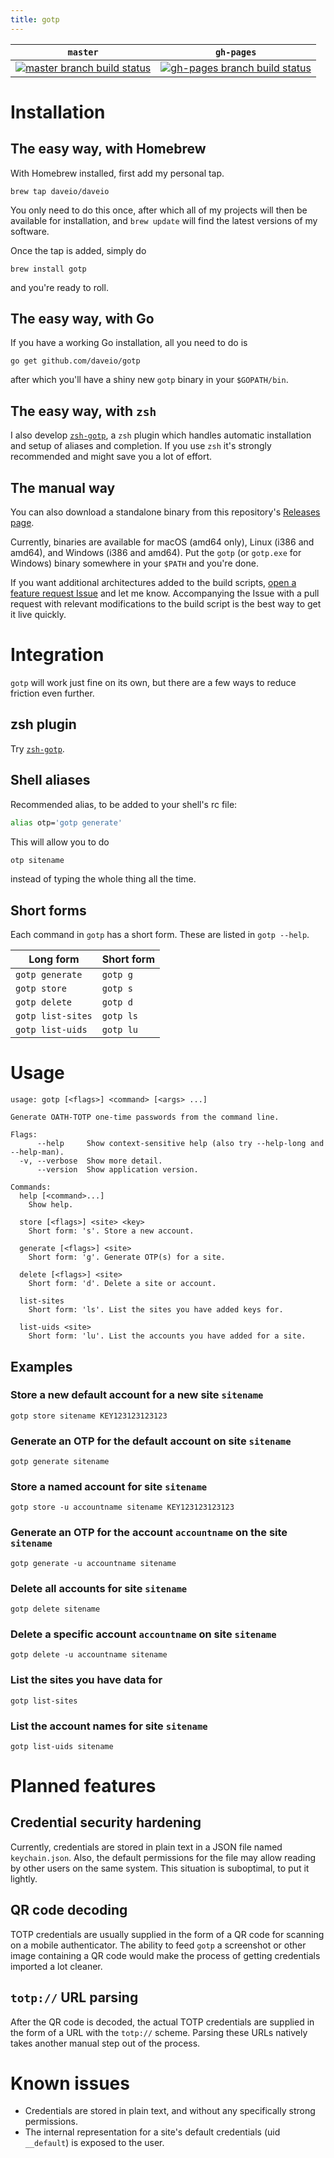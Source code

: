 ```yaml
---
title: gotp
---
```


<table>
  <thead>
    <tr>
      <th>
        <code>master</code>
      </th>
      <th>
        <code>gh-pages</code>
      </th>
    </tr>
  </thead>
  <tbody>
    <tr>
      <td>
        <a href="https://travis-ci.com/daveio/gotp/branches" rel="nofollow">
          <img src="https://travis-ci.com/daveio/gotp.svg?branch=master" alt="master branch build status">
        </a>
      </td>
      <td>
        <a href="https://travis-ci.com/daveio/gotp/branches" rel="nofollow">
          <img src="https://travis-ci.com/daveio/gotp.svg?branch=gh-pages" alt="gh-pages branch build status">
        </a>
      </td>
    </tr>
  </tbody>
</table>

# Installation

## The easy way, with Homebrew

With Homebrew installed, first add my personal tap.

`brew tap daveio/daveio`

You only need to do this once, after which all of my projects will then be available for installation, and `brew update` will find the latest versions of my software.

Once the tap is added, simply do

`brew install gotp`

and you're ready to roll.

## The easy way, with Go

If you have a working Go installation, all you need to do is

`go get github.com/daveio/gotp`

after which you'll have a shiny new `gotp` binary in your `$GOPATH/bin`.

## The easy way, with `zsh`

I also develop [`zsh-gotp`][link-zsh-gotp], a `zsh` plugin which handles automatic installation and setup of aliases and completion. If you use `zsh` it's strongly recommended and might save you a lot of effort.

## The manual way

You can also download a standalone binary from this repository's [Releases page][link-gotp-releases].

Currently, binaries are available for macOS (amd64 only), Linux (i386 and amd64), and Windows (i386 and amd64). Put the `gotp` (or `gotp.exe` for Windows) binary somewhere in your `$PATH` and you're done.

If you want additional architectures added to the build scripts, [open a feature request Issue][link-open-feature-request] and let me know. Accompanying the Issue with a pull request with relevant modifications to the build script is the best way to get it live quickly.

# Integration

`gotp` will work just fine on its own, but there are a few ways to reduce friction even further.

## zsh plugin

Try [`zsh-gotp`][link-zsh-gotp].

## Shell aliases

Recommended alias, to be added to your shell's rc file:

```sh
alias otp='gotp generate'
```

This will allow you to do

```sh
otp sitename
```

instead of typing the whole thing all the time.

## Short forms

Each command in `gotp` has a short form. These are listed in `gotp --help`.

|Long form        |Short form|
|-----------------|----------|
|`gotp generate`  |`gotp g`  |
|`gotp store`     |`gotp s`  |
|`gotp delete`    |`gotp d`  |
|`gotp list-sites`|`gotp ls` |
|`gotp list-uids` |`gotp lu` |

# Usage

```text
usage: gotp [<flags>] <command> [<args> ...]

Generate OATH-TOTP one-time passwords from the command line.

Flags:
      --help     Show context-sensitive help (also try --help-long and --help-man).
  -v, --verbose  Show more detail.
      --version  Show application version.

Commands:
  help [<command>...]
    Show help.

  store [<flags>] <site> <key>
    Short form: 's'. Store a new account.

  generate [<flags>] <site>
    Short form: 'g'. Generate OTP(s) for a site.

  delete [<flags>] <site>
    Short form: 'd'. Delete a site or account.

  list-sites
    Short form: 'ls'. List the sites you have added keys for.

  list-uids <site>
    Short form: 'lu'. List the accounts you have added for a site.
```

## Examples

### Store a new default account for a new site `sitename`

`gotp store sitename KEY123123123123`

### Generate an OTP for the default account on site `sitename`

`gotp generate sitename`

### Store a named account for site `sitename`

`gotp store -u accountname sitename KEY123123123123`

### Generate an OTP for the account `accountname` on the site `sitename`

`gotp generate -u accountname sitename`

### Delete all accounts for site `sitename`

`gotp delete sitename`

### Delete a specific account `accountname` on site `sitename`

`gotp delete -u accountname sitename`

### List the sites you have data for

`gotp list-sites`

### List the account names for site `sitename`

`gotp list-uids sitename`

# Planned features

## Credential security hardening

Currently, credentials are stored in plain text in a JSON file named `keychain.json`. Also, the default permissions for the file may allow reading by other users on the same system. This situation is suboptimal, to put it lightly.

## QR code decoding

TOTP credentials are usually supplied in the form of a QR code for scanning on a mobile authenticator. The ability to feed `gotp` a screenshot or other image containing a QR code would make the process of getting credentials imported a lot cleaner.

## `totp://` URL parsing

After the QR code is decoded, the actual TOTP credentials are supplied in the form of a URL with the `totp://` scheme. Parsing these URLs natively takes another manual step out of the process.

# Known issues

* Credentials are stored in plain text, and without any specifically strong permissions.
* The internal representation for a site's default credentials (uid `__default`) is exposed to the user.

[link-zsh-gotp]: https://github.com/daveio/zsh-gotp
[link-gotp-releases]: https://github.com/daveio/gotp/releases
[link-open-feature-request]: https://github.com/daveio/gotp/issues/new?assignees=&labels=&template=feature_request.md&title=
